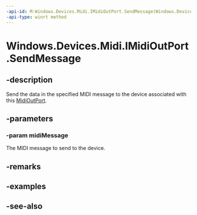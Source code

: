 ----api-id: M:Windows.Devices.Midi.IMidiOutPort.SendMessage(Windows.Devices.Midi.IMidiMessage)
-api-type: winrt method
---<!-- Method syntaxpublic void SendMessage(Windows.Devices.Midi.IMidiMessage midiMessage)--># Windows.Devices.Midi.IMidiOutPort.SendMessage## -descriptionSend the data in the specified MIDI message to the device associated with this [MidiOutPort](midioutport.md).## -parameters### -param midiMessageThe MIDI message to send to the device.## -remarks## -examples## -see-also